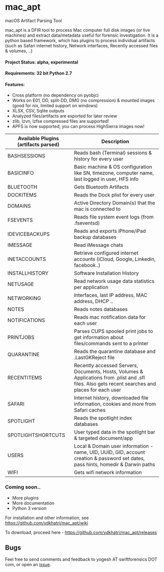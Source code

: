 # mac_apt
macOS Artifact Parsing Tool

mac_apt is a DFIR tool to process Mac computer full disk images (or live machines) and extract data/metadata useful for forensic investigation. It is a python based framework, which has plugins to process individual artifacts (such as Safari internet history, Network interfaces, Recently accessed files & volumes, ..)

#### Project Status: alpha, experimental
#### Requirements: 32 bit Python 2.7

#### Features:
* Cross platform (no dependency on pyobjc)
* Works on E01, DD, split-DD, DMG (no compression) & mounted images (good for nix, limited support on windows)
* XLSX, CSV, Sqlite outputs
* Analyzed files/artifacts are exported for later review
* zlib, lzvn, lzfse compressed files are supported!
* APFS is now supported, you can process HighSierra images now!

Available Plugins (artifacts parsed) | Description 
------------------ | ---------------
BASHSESSIONS | Reads bash (Terminal) sessions & history for every user
BASICINFO | Basic machine & OS configuration like SN, timezone, computer name, last logged in user, HFS info
BLUETOOTH | Gets Bluetooth Artifacts
DOCKITEMS | Reads the Dock plist for every user
DOMAINS | Active Directory Domain(s) that the mac is connected to
FSEVENTS | Reads file system event logs (from .fseventsd)
IDEVICEBACKUPS | Reads and exports iPhone/iPad backup databases
IMESSAGE | Read iMessage chats
INETACCOUNTS | Retrieve configured internet accounts (iCloud, Google, Linkedin, facebook..)
INSTALLHISTORY | Software Installation History
NETUSAGE | Read network usage data statistics per application
NETWORKING | Interfaces, last IP address, MAC address, DHCP ..
NOTES | Reads notes databases
NOTIFICATIONS | Reads mac notification data for each user
PRINTJOBS | Parses CUPS spooled print jobs to get information about files/commands sent to a printer
QUARANTINE | Reads the quarantine database and .LastGKReject file
RECENTITEMS | Recently accessed Servers, Documents, Hosts, Volumes & Applications from .plist and .sfl files. Also gets recent searches and places for each user
SAFARI | Internet history, downloaded file information, cookies and more from Safari caches
SPOTLIGHT | Reads the spotlight index databases
SPOTLIGHTSHORTCUTS | User typed data in the spotlight bar & targeted document/app
USERS | Local & Domain user information - name, UID, UUID, GID, account creation & password set dates, pass hints, homedir & Darwin paths
WIFI | Gets wifi network information

### Coming soon..
* More plugins
* More documentation
* Python 3 version

For installation and other information, see https://github.com/ydkhatri/mac_apt/wiki

To download, proceed here - https://github.com/ydkhatri/mac_apt/releases

## Bugs
Feel free to send comments and feedback to yogesh AT swiftforensics DOT com, or open an [issue](https://github.com/ydkhatri/mac_apt/issues).
